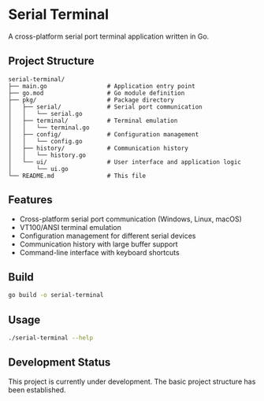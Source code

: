 # Serial Terminal

A cross-platform serial port terminal application written in Go.

## Project Structure

```
serial-terminal/
├── main.go                 # Application entry point
├── go.mod                  # Go module definition
├── pkg/                    # Package directory
│   ├── serial/             # Serial port communication
│   │   └── serial.go
│   ├── terminal/           # Terminal emulation
│   │   └── terminal.go
│   ├── config/             # Configuration management
│   │   └── config.go
│   ├── history/            # Communication history
│   │   └── history.go
│   └── ui/                 # User interface and application logic
│       └── ui.go
└── README.md               # This file
```

## Features

- Cross-platform serial port communication (Windows, Linux, macOS)
- VT100/ANSI terminal emulation
- Configuration management for different serial devices
- Communication history with large buffer support
- Command-line interface with keyboard shortcuts

## Build

```bash
go build -o serial-terminal
```

## Usage

```bash
./serial-terminal --help
```

## Development Status

This project is currently under development. The basic project structure has been established.